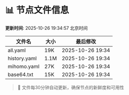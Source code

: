 # 📊 节点文件信息

**更新时间**: 2025-10-26 19:34:57 北京时间

| 文件名 | 大小 | 最后修改 |
|--------|------|----------|
| all.yaml | 19K | 2025-10-26 19:34 |
| history.yaml | 1.1M | 2025-10-26 19:34 |
| mihomo.yaml | 27K | 2025-10-26 19:34 |
| base64.txt | 15K | 2025-10-26 19:34 |

> 🔄 文件每30分钟自动更新，确保节点的新鲜度和可用性
